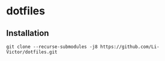 # dotfiles

## Installation

```
git clone --recurse-submodules -j8 https://github.com/Li-Victor/dotfiles.git
```